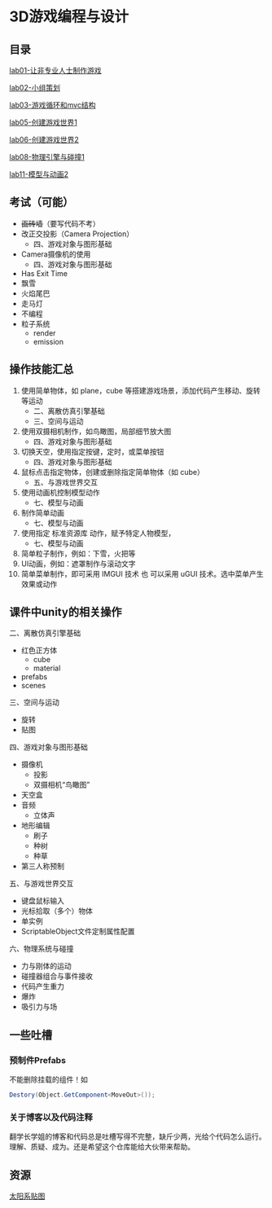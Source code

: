 # 3D游戏编程与设计

## 目录

[lab01-让非专业人士制作游戏](w01-introduction)

[lab02-小组策划](w02-nature-of-game)

[lab03-游戏循环和mvc结构](w03-discrete-simulation-basic)

[lab05-创建游戏世界1](w05-building-game-world/PriestsAndDevils)

[lab06-创建游戏世界2](w06-building-game-world/PriestsAndDevils-ActionSeparate)

[lab08-物理引擎与碰撞1](w08-physics-and-collisions/HitUFO)

[lab11-模型与动画2](w11-models-and-animations)

## 考试（可能）

- ~~画砖墙~~（要写代码不考）
- 改正交投影（Camera Projection）
  - 四、游戏对象与图形基础
- Camera摄像机的使用
  - 四、游戏对象与图形基础
- Has Exit Time
- 飘雪
- 火焰尾巴
- 走马灯
- 不编程
- 粒子系统
  - render
  - emission

## 操作技能汇总

1. 使用简单物体，如 plane，cube 等搭建游戏场景，添加代码产生移动、旋转等运动
   - 二、离散仿真引擎基础
   - 三、空间与运动
2. 使用双摄相机制作，如鸟瞰图，局部细节放大图
   - 四、游戏对象与图形基础
3. 切换天空，使用指定按键，定时，或菜单按钮
   - 四、游戏对象与图形基础
4. 鼠标点击指定物体，创建或删除指定简单物体（如 cube）
   - 五、与游戏世界交互
5. 使用动画机控制模型动作
   - 七、模型与动画
6. 制作简单动画
   - 七、模型与动画
7. 使用指定 标准资源库 动作，赋予特定人物模型，
   - 七、模型与动画
8. 简单粒子制作，例如：下雪，火把等
9. UI动画，例如：遮罩制作与滚动文字
10. 简单菜单制作，即可采用 IMGUI 技术 也 可以采用 uGUI 技术。选中菜单产生效果或动作

## 课件中unity的相关操作

二、离散仿真引擎基础

- 红色正方体
  - cube
  - material
- prefabs
- scenes

三、空间与运动

- 旋转
- 贴图

四、游戏对象与图形基础

- 摄像机
  - 投影
  - 双摄相机“鸟瞰图”
- 天空盒
- 音频
  - 立体声
- 地形编辑
  - 刷子
  - 种树
  - 种草
- 第三人称预制

五、与游戏世界交互

- 键盘鼠标输入
- 光标拾取（多个）物体
- 单实例
- ScriptableObject文件定制属性配置

六、物理系统与碰撞

- 力与刚体的运动
- 碰撞器组合与事件接收
- 代码产生重力
- 爆炸
- 吸引力与场


## 一些吐槽

### 预制件Prefabs

不能删除挂载的组件！如

```csharp
Destory(Object.GetComponent<MoveOut>());
```

### 关于博客以及代码注释

翻学长学姐的博客和代码总是吐槽写得不完整，缺斤少两，光给个代码怎么运行。理解、质疑、成为。还是希望这个仓库能给大伙带来帮助。

## 资源

[太阳系贴图](https://www.solarsystemscope.com/textures/)
